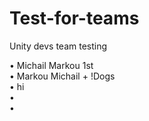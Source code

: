 # Test-for-teams
Unity devs team testing

• Michail Markou 1st\
• Markou Michail + !Dogs\
• hi\
•\
•
